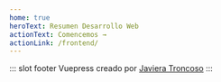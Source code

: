 ```yaml
---
home: true
heroText: Resumen Desarrollo Web
actionText: Comencemos →
actionLink: /frontend/
---
```

::: slot footer
Vuepress creado por [Javiera Troncoso](https://javieralavena.github.io/Portafolio-Web/)
:::